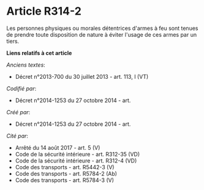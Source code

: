 # Article R314-2

Les personnes physiques ou morales détentrices d'armes à feu sont tenues de prendre toute disposition de nature à éviter
l'usage de ces armes par un tiers.

**Liens relatifs à cet article**

_Anciens textes_:

  - Décret n°2013-700 du 30 juillet 2013 - art. 113, I (VT)

_Codifié par_:

  - Décret n°2014-1253 du 27 octobre 2014 - art.

_Créé par_:

  - Décret n°2014-1253 du 27 octobre 2014 - art.

_Cité par_:

  - Arrêté du 14 août 2017 - art. 5 (V)
  - Code de la sécurité intérieure - art. R312-35 (VD)
  - Code de la sécurité intérieure - art. R312-4 (VD)
  - Code des transports - art. R5442-3 (V)
  - Code des transports - art. R5784-2 (Ab)
  - Code des transports - art. R5784-3 (V)
